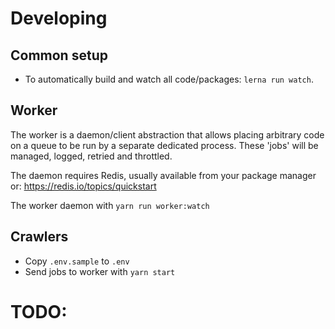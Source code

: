 # Developing

## Common setup
- To automatically build and watch all code/packages: `lerna run watch`.

## Worker
The worker is a daemon/client abstraction that allows placing arbitrary code on a
queue to be run by a separate dedicated process. These 'jobs' will be managed, logged,
retried and throttled.

The daemon requires Redis, usually available from your package manager or: https://redis.io/topics/quickstart

The worker daemon with `yarn run worker:watch`

## Crawlers

- Copy `.env.sample` to `.env`
- Send jobs to worker with `yarn start`

# TODO:
